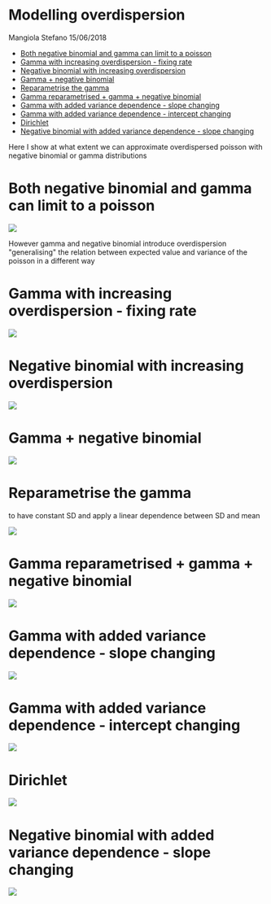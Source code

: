 Modelling overdispersion
================
Mangiola Stefano
15/06/2018

-   [Both negative binomial and gamma can limit to a poisson](#both-negative-binomial-and-gamma-can-limit-to-a-poisson)
-   [Gamma with increasing overdispersion - fixing rate](#gamma-with-increasing-overdispersion---fixing-rate)
-   [Negative binomial with increasing overdispersion](#negative-binomial-with-increasing-overdispersion)
-   [Gamma + negative binomial](#gamma-negative-binomial)
-   [Reparametrise the gamma](#reparametrise-the-gamma)
-   [Gamma reparametrised + gamma + negative binomial](#gamma-reparametrised-gamma-negative-binomial)
-   [Gamma with added variance dependence - slope changing](#gamma-with-added-variance-dependence---slope-changing)
-   [Gamma with added variance dependence - intercept changing](#gamma-with-added-variance-dependence---intercept-changing)
-   [Dirichlet](#dirichlet)
-   [Negative binomial with added variance dependence - slope changing](#negative-binomial-with-added-variance-dependence---slope-changing)

Here I show at what extent we can approximate overdispersed poisson with negative binomial or gamma distributions

Both negative binomial and gamma can limit to a poisson
=======================================================

![](README_files/figure-markdown_github/unnamed-chunk-1-1.png)

However gamma and negative binomial introduce overdispersion "generalising" the relation between expected value and variance of the poisson in a different way

Gamma with increasing overdispersion - fixing rate
==================================================

![](README_files/figure-markdown_github/unnamed-chunk-2-1.png)

Negative binomial with increasing overdispersion
================================================

![](README_files/figure-markdown_github/unnamed-chunk-3-1.png)

Gamma + negative binomial
=========================

![](README_files/figure-markdown_github/unnamed-chunk-4-1.png)

Reparametrise the gamma
=======================

to have constant SD and apply a linear dependence between SD and mean

![](README_files/figure-markdown_github/unnamed-chunk-5-1.png)

Gamma reparametrised + gamma + negative binomial
================================================

![](README_files/figure-markdown_github/unnamed-chunk-6-1.png)

Gamma with added variance dependence - slope changing
=====================================================

![](README_files/figure-markdown_github/unnamed-chunk-7-1.png)

Gamma with added variance dependence - intercept changing
=========================================================

![](README_files/figure-markdown_github/unnamed-chunk-8-1.png)

Dirichlet
=========

![](README_files/figure-markdown_github/unnamed-chunk-9-1.png)

Negative binomial with added variance dependence - slope changing
=================================================================

![](README_files/figure-markdown_github/negative%20binomial%20slope-1.png)
